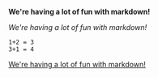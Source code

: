 **We're having a lot of fun with markdown!**

*We're having a lot of fun with markdown!*

```
1+2 = 3
3+1 = 4
```


[We're having a lot of fun with markdown!](www.github.com)

